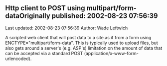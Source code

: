 ## Http client to POST using multipart/form-dataOriginally published: 2002-08-23 07:56:39 
Last updated: 2002-08-23 07:56:39 
Author: Wade Leftwich 
 
A scripted web client that will post data to a site as if from a form using ENCTYPE="multipart/form-data". This is typically used to upload files, but also gets around a server's (e.g. ASP's) limitation on the amount of data that can be accepted via a standard POST (application/x-www-form-urlencoded).
